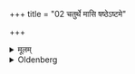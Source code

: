 +++
title = "02 चतुर्थे मासि षष्ठेऽष्टमे"

+++

<details><summary>मूलम्</summary>

चतुर्थे मासि षष्ठेऽष्टमे वा २
</details>

<details><summary>Oldenberg</summary>

2. In the fourth, or sixth, or eighth month (of her pregnancy).
</details>
